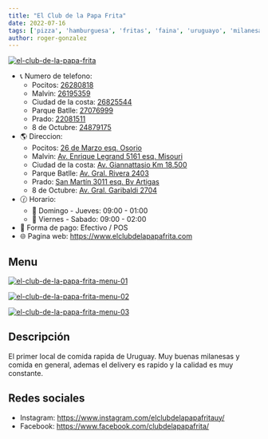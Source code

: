 ```yaml
---
title: "El Club de la Papa Frita"
date: 2022-07-16
tags: ['pizza', 'hamburguesa', 'fritas', 'faina', 'uruguayo', 'milanesa', 'POS', 'helado', 'parrilla', 'pollo', 'chivito', 'pasta']
author: roger-gonzalez
---
```



[![el-club-de-la-papa-frita](/pix/el-club-de-la-papa-frita.webp)](/pix/el-club-de-la-papa-frita.webp)

- 📞 Numero de telefono:
  + Pocitos: [26280818](tel:26280818)
  + Malvin: [26195359](tel:26195359)
  + Ciudad de la costa: [26825544](tel:26825544)
  + Parque Batlle: [27076999](tel:27076999)
  + Prado: [22081511](tel:22081511)
  + 8 de Octubre: [24879175](tel:24879175)
- 🌎 Direccion:
  + Pocitos: [26 de Marzo esq. Osorio](https://www.google.com.uy/maps/place/El+Club+de+la+Papa+Frita/@-34.9067034,-56.144328,17z/data=!3m1!4b1!4m5!3m4!1s0x959f81139a8bb1f5:0x16e64581e474f5a3!8m2!3d-34.9067078!4d-56.1421393?hl=es)
  + Malvin: [Av. Enrique Legrand 5161 esq. Misouri](https://www.google.com/maps/place/El+Club+de+la+Papa+Frita+Malv%C3%ADn/@-34.8904959,-56.0991326,17z/data=!4m13!1m7!3m6!1s0x959f86c3fcf079cd:0xa698514c04b552bf!2sAvenida+Enrique+Legrand+5161,+11400+Montevideo,+Departamento+de+Montevideo!3b1!8m2!3d-34.8904959!4d-56.0969439!3m4!1s0x959f872d67015407:0x9329eb887cd8efcc!8m2!3d-34.8905761!4d-56.0969473)
  + Ciudad de la costa: [Av. Giannattasio Km 18.500](https://www.google.com.uy/maps/place/El+Club+de+la+Papa+Frita/@-34.9067034,-56.144328,17z/data=!3m1!4b1!4m5!3m4!1s0x959f81139a8bb1f5:0x16e64581e474f5a3!8m2!3d-34.9067078!4d-56.1421393?hl=es)
  + Parque Batlle: [Av. Gral. Rivera 2403](https://www.google.com.uy/maps/place/Av.+Gral.+Rivera+2403,+11600+Montevideo/@-34.9023648,-56.1655051,17z/data=!3m1!4b1!4m5!3m4!1s0x959f81a95ceac50f:0xb52f0af19a2ff0b!8m2!3d-34.9023648!4d-56.1633164)
  + Prado: [San Martín 3011 esq. Bv Artigas](https://goo.gl/maps/Rqqwk7NxZSjKDP327)
  + 8 de Octubre: [Av. Gral. Garibaldi 2704](https://goo.gl/maps/Y27NWLTi2x5sQZW39)
- 🕜 Horario:
  + 📅 Domingo - Jueves: 09:00 - 01:00
  + 📅 Viernes - Sabado: 09:00 - 02:00
- 🤑 Forma de pago: Efectivo / POS
- 🌐 Pagina web: https://www.elclubdelapapafrita.com

## Menu

[![el-club-de-la-papa-frita-menu-01](/pix/el-club-de-la-papa-frita-menu-01.webp)](/pix/el-club-de-la-papa-frita-menu-01.webp)

[![el-club-de-la-papa-frita-menu-02](/pix/el-club-de-la-papa-frita-menu-02.webp)](/pix/el-club-de-la-papa-frita-menu-02.webp)

[![el-club-de-la-papa-frita-menu-03](/pix/el-club-de-la-papa-frita-menu-03.webp)](/pix/el-club-de-la-papa-frita-menu-03.webp)

## Descripción

El primer local de comida rapida de Uruguay. Muy buenas milanesas y comida en general, ademas el delivery es rapido y la calidad es muy constante.

## Redes sociales

- Instagram: https://www.instagram.com/elclubdelapapafritauy/
- Facebook: https://www.facebook.com/clubdelapapafrita/

